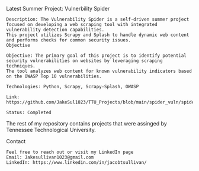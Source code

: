 Latest Summer Project: Vulnerbility Spider

    Description: The Vulnerability Spider is a self-driven summer project focused on developing a web scraping tool with integrated vulnerability detection capabilities. 
    This project utilizes Scrapy and Splash to handle dynamic web content and performs checks for common security issues.
    Objective

    Objective: The primary goal of this project is to identify potential security vulnerabilities on websites by leveraging scraping techniques. 
    The tool analyzes web content for known vulnerability indicators based on the OWASP Top 10 vulnerabilities.
    
    Technologies: Python, Scrapy, Scrapy-Splash, OWASP
    
    Link: https://github.com/JakeSul1023/TTU_Projects/blob/main/spider_vuln/spider_vuln/spiders/spider_vuln.py
    
    Status: Completed

The rest of my repository contains projects that were assinged by Tennessee Technological University. 

Contact 

    Feel free to reach out or visit my LinkedIn page
    Email: Jakesullivan1023@gmail.com
    LinkedIn: https://www.linkedin.com/in/jacobtsullivan/
